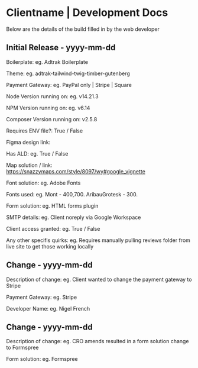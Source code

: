 # Clientname | Development Docs

Below are the details of the build filled in by the web developer


## Initial Release - yyyy-mm-dd

Boilerplate: eg. Adtrak Boilerplate

Theme: eg. adtrak-tailwind-twig-timber-gutenberg

Payment Gateway: eg. PayPal only | Stripe | Square

Node Version running on: eg. v14.21.3

NPM Version running on: eg. v6.14

Composer Version running on: v2.5.8

Requires ENV file?: True / False

Figma design link:

Has ALD: eg. True / False

Map solution / link: https://snazzymaps.com/style/8097/wy#google_vignette

Font solution: eg. Adobe Fonts

Fonts used: eg. Mont - 400,700. AribauGrotesk - 300.

Form solution: eg. HTML forms plugin

SMTP details: eg. Client noreply via Google Workspace

Client access granted: eg. True / False

Any other specifis quirks: eg. Requires manually pulling reviews folder from live site to get those working locally

## Change - yyyy-mm-dd
Description of change: eg. Client wanted to change the payment gateway to Stripe

Payment Gateway: eg. Stripe

Developer Name: eg. Nigel French


## Change - yyyy-mm-dd
Description of change: eg. CRO amends resulted in a form solution change to Formspree

Form solution: eg. Formspree

